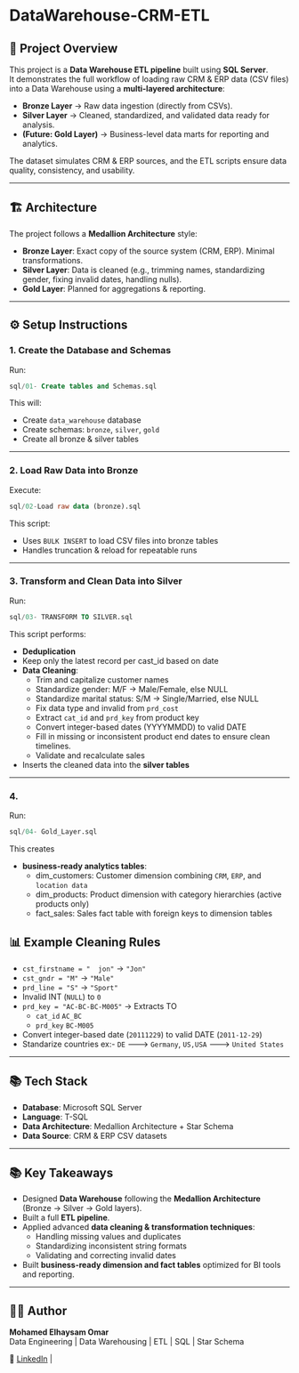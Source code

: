 # DataWarehouse-CRM-ETL

## 📌 Project Overview
This project is a **Data Warehouse ETL pipeline** built using **SQL Server**.  
It demonstrates the full workflow of loading raw CRM & ERP data (CSV files) into a Data Warehouse using a **multi-layered architecture**:

- **Bronze Layer** → Raw data ingestion (directly from CSVs).  
- **Silver Layer** → Cleaned, standardized, and validated data ready for analysis.  
- **(Future: Gold Layer)** → Business-level data marts for reporting and analytics.  

The dataset simulates CRM & ERP sources, and the ETL scripts ensure data quality, consistency, and usability.

---

## 🏗️ Architecture
The project follows a **Medallion Architecture** style:

- **Bronze Layer**: Exact copy of the source system (CRM, ERP). Minimal transformations.  
- **Silver Layer**: Data is cleaned (e.g., trimming names, standardizing gender, fixing invalid dates, handling nulls).  
- **Gold Layer**: Planned for aggregations & reporting.

---

## ⚙️ Setup Instructions

### 1. Create the Database and Schemas
Run:
```sql
sql/01- Create tables and Schemas.sql
```
This will:
- Create `data_warehouse` database
- Create schemas: `bronze`, `silver`, `gold`
- Create all bronze & silver tables

---

### 2. Load Raw Data into Bronze
Execute:
```sql
sql/02-Load raw data (bronze).sql
```
This script:
- Uses `BULK INSERT` to load CSV files into bronze tables
- Handles truncation & reload for repeatable runs

---

### 3. Transform and Clean Data into Silver
Run:
```sql
sql/03- TRANSFORM TO SILVER.sql
```
This script performs:
- **Deduplication**
-  Keep only the latest record per cast_id based on date
- **Data Cleaning**:
  - Trim and capitalize customer names
  - Standardize gender: M/F → Male/Female, else NULL
  - Standardize marital status: S/M → Single/Married, else NULL
  - Fix data type and invalid from `prd_cost`
  - Extract `cat_id` and `prd_key` from product key
  - Convert integer-based dates (YYYYMMDD) to valid DATE
  - Fill in missing or inconsistent product end dates to ensure clean timelines.
  - Validate and recalculate sales
- Inserts the cleaned data into the **silver tables**

---

### 4. 
Run:
```sql
sql/04- Gold_Layer.sql
```
This creates
- **business-ready analytics tables**:
  - dim_customers: Customer dimension combining `CRM`, `ERP`, and `location data`
  - dim_products: Product dimension with category hierarchies (active products only)
  - fact_sales: Sales fact table with foreign keys to dimension tables


## 📊 Example Cleaning Rules

- `cst_firstname = "  jon"` → `"Jon"`
- `cst_gndr = "M"` → `"Male"`
- `prd_line = "S"` → `"Sport"`
- Invalid INT (`NULL`) to `0`
- `prd_key = "AC-BC-BC-M005"` → Extracts TO
  - `cat_id` `AC_BC`
  - `prd_key` `BC-M005`
- Convert integer-based date (`20111229`) to valid DATE (`2011-12-29`)
- Standarize countries ex:- `DE` ---> `Germany`, `US,USA` ---> `United States`

---

## 📚 Tech Stack
- **Database**: Microsoft SQL Server
- **Language**: T-SQL
- **Data Architecture**: Medallion Architecture + Star Schema
- **Data Source**: CRM & ERP CSV datasets

---

## 📚 Key Takeaways
- Designed **Data Warehouse** following the **Medallion Architecture** (Bronze → Silver → Gold layers).  
- Built a full **ETL pipeline**.  
- Applied advanced **data cleaning & transformation techniques**:
  - Handling missing values and duplicates  
  - Standardizing inconsistent string formats  
  - Validating and correcting invalid dates    
- Built **business-ready dimension and fact tables** optimized for BI tools and reporting.

---

## 👨‍💻 Author
**Mohamed Elhaysam Omar**  
Data Engineering | Data Warehousing | ETL | SQL | Star Schema

🔗 [LinkedIn](https://www.linkedin.com/in/mohamed-elhaysam-omar-selim/) |



















